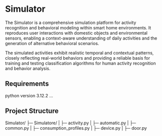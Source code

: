 # Simulator
The Simulator is a comprehensive simulation platform for activity recognition and behavioral modeling within smart home environments.
It reproduces user interactions with domestic objects and environmental sensors, enabling a context-aware understanding of daily activities and the generation of alternative behavioral scenarios.

The simulated activities exhibit realistic temporal and contextual patterns, closely reflecting real-world behaviors and providing a reliable basis for training and testing classification algorithms for human activity recognition and behavior analysis.


## Requirements
python version 3.12.2
...

## Project Structure
Simulator/
├─ Simulatore/
| ├─ activity.py
| ├─ automatic.py
| ├─ common.py
| ├─ consumption_profiles.py
| ├─ device.py
| ├─ door.py
